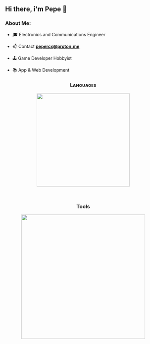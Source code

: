 ## Hi there, i'm Pepe 👋

### About Me:
- 🎓 Electronics and Communications Engineer

- 📫 Contact **pepercx@proton.me**

- 🕹️ Game Developer Hobbyist

- 📚 App & Web Development


<!--Languages and Tools Section-->       
<h3 align="center">Lᴀɴɢᴜᴀɢᴇs</h3> 
<p align="center">
<img width="300px"  src="https://skillicons.dev/icons?i=py,js,cs,bash&perline=4"  />
</p>
<br />
<h3 align="center">Tools</h3>
<p align="center">
<img width="400px"  src="https://skillicons.dev/icons?i=docker,postgres,firebase,figma,godot,linux,postman&perline=10"  />
</p>

